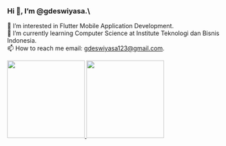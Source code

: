 
<!--
**GdeSwiyasa/GdeSwiyasa** is a ✨ _special_ ✨ repository because its `README.md` (this file) appears on your GitHub profile.

Here are some ideas to get you started:

- 🔭 I’m currently working on ...
- 🌱 I’m currently learning ...
- 👯 I’m looking to collaborate on ...
- 🤔 I’m looking for help with ...
- 💬 Ask me about ...
- 📫 How to reach me: ...
- 😄 Pronouns: ...
- ⚡ Fun fact: ...
-->

### Hi 👋, I’m @gdeswiyasa.\
👀 I’m interested in Flutter Mobile Application Development.\
🌱 I’m currently learning Computer Science at Institute Teknologi dan Bisnis Indonesia.\
📫 How to reach me email: gdeswiyasa123@gmail.com.

<p align="left">
<a href="https://github.com/GdeSwiyasa">
  <img height="180em" src="https://github-readme-stats-eight-theta.vercel.app/api?username=GdeSwiyasa&show_icons=true&theme=algolia&include_all_commits=true&count_private=true"/>
  <img height="180em" src="https://github-readme-stats-eight-theta.vercel.app/api/top-langs/?username=GdeSwiyasa&layout=compact&langs_count=8&theme=algolia"/>
</a>
</p>

